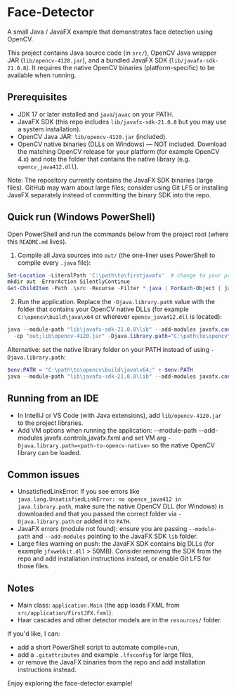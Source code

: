 # Face-Detector

A small Java / JavaFX example that demonstrates face detection using OpenCV.

This project contains Java source code (in `src/`), OpenCV Java wrapper JAR (`lib/opencv-4120.jar`),
and a bundled JavaFX SDK (`lib/javafx-sdk-21.0.8`). It requires the native OpenCV binaries (platform-specific) to be available
when running.

## Prerequisites

- JDK 17 or later installed and `java`/`javac` on your PATH.
- JavaFX SDK (this repo includes `lib/javafx-sdk-21.0.8` but you may use a system installation).
- OpenCV Java JAR: `lib/opencv-4120.jar` (included).
- OpenCV native binaries (DLLs on Windows) — NOT included. Download the matching OpenCV release for your platform
  (for example OpenCV 4.x) and note the folder that contains the native library (e.g. `opencv_java412.dll`).

Note: The repository currently contains the JavaFX SDK binaries (large files). GitHub may warn about large files;
consider using Git LFS or installing JavaFX separately instead of committing the binary SDK into the repo.

## Quick run (Windows PowerShell)

Open PowerShell and run the commands below from the project root (where this `README.md` lives).

1) Compile all Java sources into `out/` (the one-liner uses PowerShell to compile every `.java` file):

```powershell
Set-Location -LiteralPath 'C:\path\to\firstjavafx'  # change to your project folder
mkdir out -ErrorAction SilentlyContinue
Get-ChildItem -Path .\src -Recurse -Filter *.java | ForEach-Object { javac -cp "lib\opencv-4120.jar" -d out $_.FullName }
```

2) Run the application. Replace the `-Djava.library.path` value with the folder that contains your OpenCV native DLLs
(for example `C:\opencv\build\java\x64` or wherever `opencv_java412.dll` is located):

```powershell
java --module-path "lib\javafx-sdk-21.0.8\lib" --add-modules javafx.controls,javafx.fxml \
  -cp "out;lib\opencv-4120.jar" -Djava.library.path="C:\path\to\opencv\build\java\x64" application.Main
```

Alternative: set the native library folder on your PATH instead of using `-Djava.library.path`:

```powershell
$env:PATH = "C:\path\to\opencv\build\java\x64;" + $env:PATH
java --module-path "lib\javafx-sdk-21.0.8\lib" --add-modules javafx.controls,javafx.fxml -cp "out;lib\opencv-4120.jar" application.Main
```

## Running from an IDE

- In IntelliJ or VS Code (with Java extensions), add `lib/opencv-4120.jar` to the project libraries.
- Add VM options when running the application:
  --module-path <path-to-javafx-lib> --add-modules javafx.controls,javafx.fxml
  and set VM arg `-Djava.library.path=<path-to-opencv-native>` so the native OpenCV library can be loaded.

## Common issues

- UnsatisfiedLinkError: If you see errors like `java.lang.UnsatisfiedLinkError: no opencv_java412 in java.library.path`,
  make sure the native OpenCV DLL (for Windows) is downloaded and that you passed the correct folder via
  `-Djava.library.path` or added it to `PATH`.
- JavaFX errors (module not found): ensure you are passing `--module-path` and `--add-modules` pointing to the JavaFX
  SDK `lib` folder.
- Large files warning on push: the JavaFX SDK contains big DLLs (for example `jfxwebkit.dll` > 50MB). Consider
  removing the SDK from the repo and add installation instructions instead, or enable Git LFS for those files.

## Notes

- Main class: `application.Main` (the app loads FXML from `src/application/FirstJFX.fxml`).
- Haar cascades and other detector models are in the `resources/` folder.

If you'd like, I can:
- add a short PowerShell script to automate compile+run,
- add a `.gitattributes` and example `.lfsconfig` for large files,
- or remove the JavaFX binaries from the repo and add installation instructions instead.

Enjoy exploring the face-detector example!

